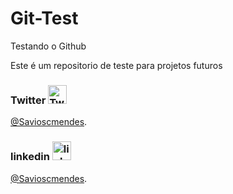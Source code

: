 # Git-Test

Testando o Github 

Este é um repositorio de teste para projetos futuros 

### Twitter <img src="" alt="Twitter" width="30" />

[@Savioscmendes](https://twitter.com/savioscmendes).

### linkedin <img src="" alt="linkedin" width="30" />

[@Savioscmendes](https://www.linkedin.com/in/sávio-samuel-correa-mendes-6199131a4/).
